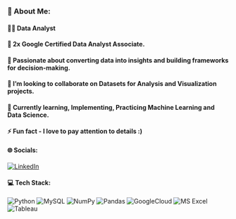 
### 💫 About Me:

#### 👩‍💻 Data Analyst  <br>
#### 🚀 2x Google Certified Data Analyst Associate. <br>
#### 🎯 Passionate about converting data into insights and building frameworks for decision-making. <br>
#### 👯 I’m looking to collaborate on Datasets for Analysis and Visualization projects. <br>
#### 🌱 Currently learning, Implementing, Practicing  Machine Learning and Data Science. <br>
#### ⚡ Fun fact - I love to pay attention to details :)


#### 🌐 Socials:
 [![LinkedIn](https://img.shields.io/badge/LinkedIn-0077B5?style=for-the-badge&logo=linkedin&logoColor=white)](https://www.linkedin.com/in/vinodgoraguddi/) 

#### 💻 Tech Stack:
![Python](https://img.shields.io/badge/Python-3776AB?style=for-the-badge&logo=python&logoColor=white) ![MySQL](https://img.shields.io/badge/MySQL-005C84?style=for-the-badge&logo=mysql&logoColor=white) ![NumPy](https://img.shields.io/badge/numpy-%23013243.svg?style=for-the-badge&logo=numpy&logoColor=white) ![Pandas](https://img.shields.io/badge/pandas-%23150458.svg?style=for-the-badge&logo=pandas&logoColor=white) ![GoogleCloud](	https://img.shields.io/badge/Google_Cloud-4285F4?style=for-the-badge&logo=google-cloud&logoColor=white) ![MS Excel](https://img.shields.io/badge/Microsoft_Excel-217346?style=for-the-badge&logo=microsoft-excel&logoColor=white) 
![Tableau](https://img.shields.io/badge/Tableau-E97627?style=for-the-badge&logo=Tableau&logoColor=white)




<!-- Proudly created with GPRM ( https://gprm.itsvg.in ) -->
